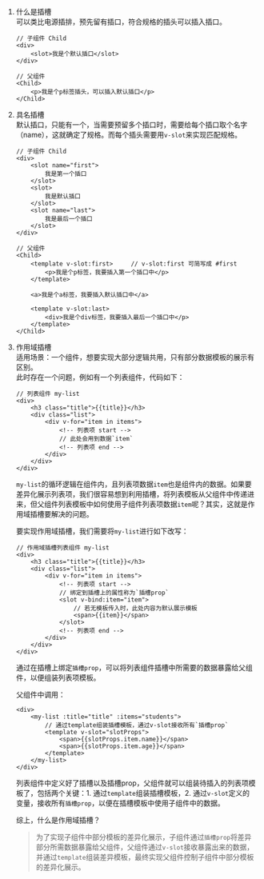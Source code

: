 1. 什么是插槽       
    可以类比电源插排，预先留有插口，符合规格的插头可以插入插口。
    ```
    // 子组件 Child
    <div>
        <slot>我是个默认插口</slot>
    </div>

    // 父组件
    <Child>
        <p>我是个p标签插头，可以插入默认插口</p>
    </Child>
    ```

2. 具名插槽     
   默认插口，只能有一个，当需要预留多个插口时，需要给每个插口取个名字（name），这就确定了规格。而每个插头需要用`v-slot`来实现匹配规格。
    ```
    // 子组件 Child
    <div>
        <slot name="first">
            我是第一个插口
        </slot>
        <slot>
            我是默认插口
        </slot>
        <slot name="last">
            我是最后一个插口
        </slot>
    </div>

    // 父组件
    <Child>
        <template v-slot:first>     // v-slot:first 可简写成 #first
            <p>我是个p标签，我要插入第一个插口中</p>
        </template>

        <a>我是个a标签，我要插入默认插口中</a>

        <template v-slot:last>
            <div>我是个div标签，我要插入最后一个插口中</p>
        </template>
    </Child>
    ```

3. 作用域插槽       
   适用场景：一个组件，想要实现大部分逻辑共用，只有部分数据模板的展示有区别。     
   此时存在一个问题，例如有一个列表组件，代码如下：
    ```
    // 列表组件 my-list
    <div>
        <h3 class="title">{{title}}</h3>
        <div class="list">
            <div v-for="item in items">
                <!-- 列表项 start -->
                // 此处会用到数据`item`
                <!-- 列表项 end -->
            </div>
        </div>
    </div>
    ```

    `my-list`的循环逻辑在组件内，且列表项数据`item`也是组件内的数据。如果要差异化展示列表项，我们很容易想到利用插槽，将列表模板从父组件中传递进来，但父组件列表模板中如何使用子组件列表项数据`item`呢？其实，这就是作用域插槽要解决的问题。       

    要实现作用域插槽，我们需要将`my-list`进行如下改写：
    ```
    // 作用域插槽列表组件 my-list
    <div>
        <h3 class="title">{{title}}</h3>
        <div class="list">
            <div v-for="item in items">
                <!-- 列表项 start -->
                // 绑定到插槽上的属性称为`插槽prop`
                <slot v-bind:item="item">
                    // 若无模板传入时，此处内容为默认展示模板
                    <span>{{item}}</span>
                </slot>
                <!-- 列表项 end -->
            </div>
        </div>
    </div>
    ```

    通过在插槽上绑定`插槽prop`，可以将列表组件插槽中所需要的数据暴露给父组件，以便组装列表项模板。

    父组件中调用：
    ```
    <div>
        <my-list :title="title" :items="students">
            // 通过template组装插槽模板，通过v-slot接收所有`插槽prop`
            <template v-slot="slotProps">
                <span>{{slotProps.item.name}}</span>
                <span>{{slotProps.item.age}}</span>
            </template>
        </my-list>
    </div>
    ```
    
    列表组件中定义好了插槽以及插槽prop，父组件就可以组装待插入的列表项模板了，包括两个关键：1. 通过`template`组装插槽模板，2. 通过`v-slot`定义的变量，接收所有`插槽prop`，以便在插槽模板中使用子组件中的数据。

    综上，什么是作用域插槽？
    > 为了实现子组件中部分模板的差异化展示，子组件通过`插槽prop`将差异部分所需数据暴露给父组件，父组件通过`v-slot`接收暴露出来的数据，并通过`template`组装差异模板，最终实现父组件控制子组件中部分模板的差异化展示。